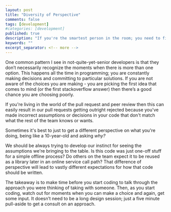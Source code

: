 ```yaml
---
layout: post
title: "Diversity of Perspective"
comments: false
tags: [development]
#categories: [development]
published: true
description: "If you're the smartest person in the room; you need to find a different room"
keywords: ""
excerpt_separator: <!-- more -->
---
```


One common pattern I see in not-quite-yet-senior developers is that they don’t necessarily recognize the moments when there is more than one option. This happens all the time in programming; you are constantly making decisions and committing to particular solutions. If you are not aware of the choices you are making - you are picking the first idea that comes to mind (or the first stackoverflow answer) then there’s a good chance you are choosing poorly.

<!-- more -->

If you're living in the world of the pull request and peer review then this can easily result in our pull requests getting outright rejected because you've made incorrect assumptions or decisions in your code that don't match what the rest of the team knows or wants.

Sometimes it's best to just to get a different perspective on what you're doing, being like a 10-year-old and asking _why?_

We should be always trying to develop our instinct for seeing the assumptions we're bringing to the table. Is this code was just one-off stuff for a simple offline process? Do others on the team expect it to be reused as a library later in an online service call path? That difference of perspective will lead to vastly different expectations for how that code should be written.

The takeaway is to make time before you start coding to talk through the approach you were thinking of taking with someone. Then, as you start coding, watch out for moments when you can make a choice and again, get some input. It doesn’t need to be a long design session; just a five minute pull-aside to get a consult on an approach.
